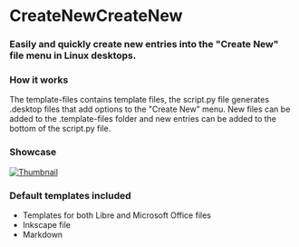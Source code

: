 # CreateNewCreateNew
### Easily and quickly create new entries into the "Create New" file menu in Linux desktops.

### How it works
The template-files contains template files, the script.py file generates .desktop files that add options to the "Create New" menu. New files can be added to the .template-files folder and new entries can be added to the bottom of the script.py file.

### Showcase
[![Thumbnail](https://i.imgur.com/5MCRanx.png)](http://www.youtube.com/watch?v=sksK3e-YnUk "Thumbnail")

### Default templates included
- Templates for both Libre and Microsoft Office files
- Inkscape file 
- Markdown
